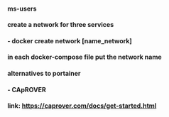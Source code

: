 #### ms-users

#### create a network for three services
#### - docker create network [name_network]
#### in each docker-compose file put the network name

#### alternatives to portainer
#### - CApROVER
#### link: https://caprover.com/docs/get-started.html